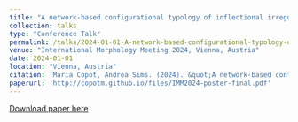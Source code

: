 ```yaml
---
title: "A network-based configurational typology of inflectional irregularity"
collection: talks
type: "Conference Talk"
permalink: /talks/2024-01-01-A-network-based-configurational-typology-of-inflec
venue: "International Morphology Meeting 2024, Vienna, Austria"
date: 2024-01-01
location: "Vienna, Austria"
citation: 'Maria Copot, Andrea Sims. (2024). &quot;A network-based configurational typology of inflectional irregularity&quot;. International Morphology Meeting 2024, Vienna, Austria.'
paperurl: 'http://copotm.github.io/files/IMM2024-poster-final.pdf'
---
```


[Download paper here](http://copotm.github.io/files/IMM2024-poster-final.pdf)
